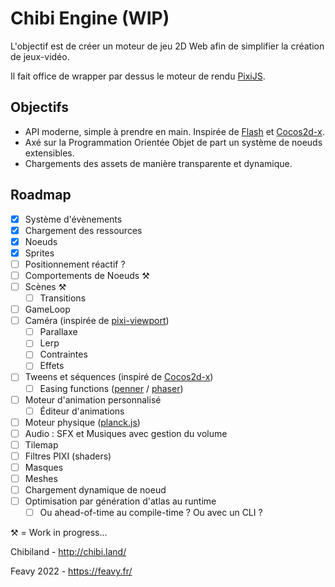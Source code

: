 # Chibi Engine (WIP)

L'objectif est de créer un moteur de jeu 2D Web afin de simplifier la création de jeux-vidéo.

Il fait office de wrapper par dessus le moteur de rendu [PixiJS](https://github.com/pixijs/pixijs).

## Objectifs
- API moderne, simple à prendre en main. Inspirée de [Flash](https://help.adobe.com/fr_FR/FlashPlatform/reference/actionscript/3/package-detail.html) et [Cocos2d-x](https://docs.cocos2d-x.org/api-ref/cplusplus/v4x/). 
- Axé sur la Programmation Orientée Objet de part un système de noeuds extensibles.
- Chargements des assets de manière transparente et dynamique.

## Roadmap

- [x] Système d'évènements
- [x] Chargement des ressources
- [x] Noeuds
- [x] Sprites
- [ ] Positionnement réactif ?
- [ ] Comportements de Noeuds ⚒️
- [ ] Scènes ⚒️
    - [ ] Transitions
- [ ] GameLoop 
- [ ] Caméra (inspirée de [pixi-viewport](https://github.com/davidfig/pixi-viewport))
    - [ ] Parallaxe
    - [ ] Lerp
    - [ ] Contraintes
    - [ ] Effets
- [ ] Tweens et séquences (inspiré de [Cocos2d-x](https://docs.cocos.com/cocos2d-x/manual/en/actions/getting_started.html))
  - [ ] Easing functions ([penner](https://github.com/bcherny/penner) / [phaser](https://github.com/photonstorm/phaser/tree/master/src/math/easing))
- [ ] Moteur d'animation personnalisé
  - [ ] Éditeur d'animations
- [ ] Moteur physique ([planck.js](https://github.com/shakiba/planck.js/))
- [ ] Audio : SFX et Musiques avec gestion du volume
- [ ] Tilemap
- [ ] Filtres PIXI (shaders)
- [ ] Masques
- [ ] Meshes
- [ ] Chargement dynamique de noeud
- [ ] Optimisation par génération d'atlas au runtime
    - [ ] Ou ahead-of-time au compile-time ? Ou avec un CLI ?

⚒️ = Work in progress...

Chibiland - http://chibi.land/

Feavy 2022 - https://feavy.fr/
